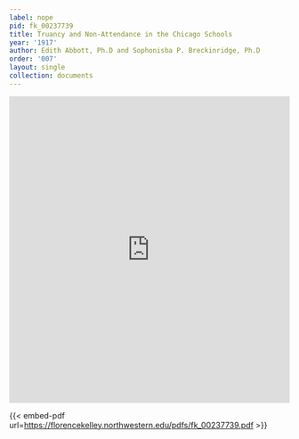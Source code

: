 ```yaml
---
label: nope
pid: fk_00237739
title: Truancy and Non-Attendance in the Chicago Schools
year: '1917'
author: Edith Abbott, Ph.D and Sophonisba P. Breckinridge, Ph.D
order: '007'
layout: single
collection: documents
---
```

<iframe src="https://northwestern.app.box.com/embed/s/iychahg3dvlig325xdth16d704dsnl69?sortColumn=date&view=list" width="100%" height="550" frameborder="0" allowfullscreen webkitallowfullscreen msallowfullscreen></iframe>


{{< embed-pdf url=https://florencekelley.northwestern.edu/pdfs/fk_00237739.pdf >}}